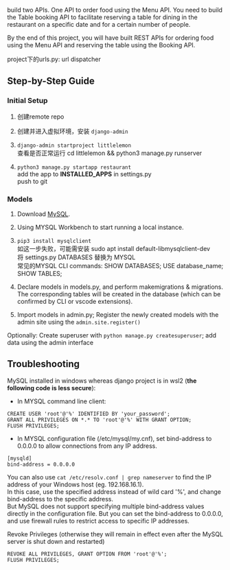 

build two APIs. One API to order food using the Menu API. You need to build the Table booking API to facilitate reserving a table for dining in the restaurant on a specific date and for a certain number of people.

By the end of this project, you will have built REST APIs for ordering food using the Menu API and reserving the table using the Booking API. 

project下的urls.py: url dispatcher

## Step-by-Step Guide

### Initial Setup

1. 创建remote repo

2. 创建并进入虚拟环境，安装 `django-admin`


3. `django-admin startproject littlelemon`  
    查看是否正常运行 cd littlelemon && python3 manage.py runserver

4. `python3 manage.py startapp restaurant`   
    add the app to **INSTALLED_APPS** in settings.py  
    push to git


### Models

1. Download [MySQL](https://www.mysql.com/downloads/).   

2. Using MYSQL Workbench to start running a local instance.

3. `pip3 install mysqlclient`      
    如这一步失败，可能需安装 sudo apt install default-libmysqlclient-dev    
    将 settings.py DATABASES 替换为 MYSQL   
    常见的MYSQL CLI commands: SHOW DATABASES; USE database_name; SHOW TABLES;

4. Declare models in models.py, and perform makemigrations & migrations. The corresponding tables will be created in the database (which can be confirmed by CLI or vscode extensions).

5. Import models in admin.py; Register the newly created models with the admin site using the `admin.site.register()`

Optionally: Create superuser with `python manage.py createsuperuser`; add data using the admin interface



## Troubleshooting

MySQL installed in windows whereas django project is in wsl2 (**the following code is less secure**):
* In MYSQL command line client:
```
CREATE USER 'root'@'%' IDENTIFIED BY 'your_password';
GRANT ALL PRIVILEGES ON *.* TO 'root'@'%' WITH GRANT OPTION;
FLUSH PRIVILEGES;
```

* In MYSQL configuration file (/etc/mysql/my.cnf), set bind-address to 0.0.0.0 to allow connections from any IP address.
```
[mysqld]
bind-address = 0.0.0.0
```

You can also use `cat /etc/resolv.conf | grep nameserver` to find the IP address of your Windows host (eg. 192.168.16.1).  
In this case, use the specified address instead of wild card '%', and change bind-address to the specific address.  
But MySQL does not support specifying multiple bind-address values directly in the configuration file. But you can set the bind-address to 0.0.0.0, and use firewall rules to restrict access to specific IP addresses.



Revoke Privileges (otherwise they will remain in effect even after the MySQL server is shut down and restarted)

```
REVOKE ALL PRIVILEGES, GRANT OPTION FROM 'root'@'%';
FLUSH PRIVILEGES;
```